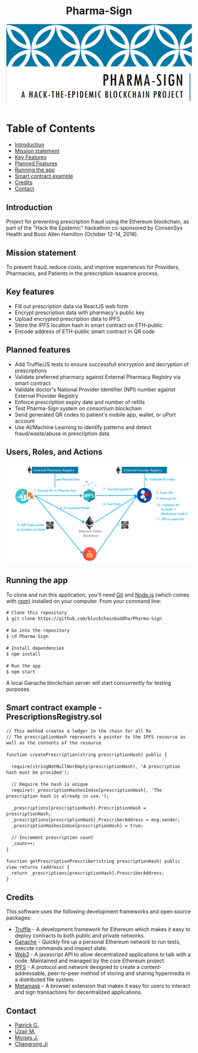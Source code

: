 <h1 align="center"> Pharma-Sign </h1>

![logo](https://github.com/blockchainbuddha/Pharma-Sign/blob/13aa213f1dc89567543647c0fbb6d625fb7a417d/pharma_sign_logo.png)

Table of Contents
=================

* [Introduction](#intro)
* [Mission statement](#mission)
* [Key Features](#key_features)
* [Planned Features](#planned_features)
* [Running the app](#run)
* [Smart contract example](#contract)
* [Credits](#credits)
* [Contact](#contact)

<a name="intro"></a>
## Introduction

Project for preventing prescription fraud using the Ethereum blockchain, as part of the "Hack the Epidemic" hackathon co-sponsored by ConsenSys Health and Booz Allen Hamilton (October 12-14, 2018).

<a name="mission"></a>
## Mission statement

To prevent fraud, reduce costs, and improve experiences for Providers, Pharmacies, and Patients in the prescription issuance process.

<a name="key_features"></a>
## Key features

- Fill out prescription data via ReactJS web form
- Encrypt prescription data with pharmacy's public key
- Upload encrypted prescription data to IPFS
- Store the IPFS location hash in smart contract on ETH-public
- Encode address of ETH-public smart contract in QR code

<a name="planned_features"></a>
## Planned features

- Add Truffle/JS tests to ensure successfull encryption and decryption of prescriptions
- Validate preferred pharmacy against External Pharmacy Registry via smart contract
- Validate doctor's National Provider Identifier (NPI) number against External Provider Registry
- Enforce prescription expiry date and number of refills
- Test Pharma-Sign system on consortium blockchain
- Send generated QR codes to patient's mobile app, wallet, or uPort account
- Use AI/Machine Learning to identify patterns and detect fraud/waste/abuse in prescription data

<a name="diagram"></a>
## Users, Roles, and Actions
![logo](https://github.com/blockchainbuddha/Pharma-Sign/blob/master/pharma_sign_diagram.png)

<a name="run"></a>
## Running the app

<p>To clone and run this application, you'll need <a href="https://git-scm.com" rel="nofollow">Git</a> and <a href="https://nodejs.org/en/download/" rel="nofollow">Node.js</a> (which comes with <a href="http://npmjs.com" rel="nofollow">npm</a>) installed on your computer. From your command line:</p>

```
# Clone this repository
$ git clone https://github.com/blockchainbuddha/Pharma-Sign

# Go into the repository
$ cd Pharma-Sign

# Install dependencies
$ npm install

# Run the app
$ npm start
```
A local Ganache blockchain server will start concurrently for testing purposes.

<a name="contract"></a>
## Smart contract example - PrescriptionsRegistry.sol

```solidity
// This method creates a ledger in the chain for all Rx
// The prescriptionHash represents a pointer to the IPFS resource as well as the contents of the resource

function createPrescription(string prescriptionHash) public {

  require(stringNotNullNorEmpty(prescriptionHash), 'A prescription hash must be provided');

  // Require the hash is unique
  require(!_prescriptionHashesInUse[prescriptionHash], 'The prescription hash is already in use.');

  _prescriptions[prescriptionHash].PrescriptionHash = prescriptionHash;
  _prescriptions[prescriptionHash].PrescriberAddress = msg.sender;      
  _prescriptionHashesInUse[prescriptionHash] = true;
        
  // Increment prescription count
  _count++;
}
    
function getPrescriptionPrescriber(string prescriptionHash) public view returns (address) {
  return _prescriptions[prescriptionHash].PrescriberAddress;
}
```
<a name="credits"></a>
## Credits
This software uses the following development frameworks and open source packages:


* [Truffle](https://truffleframework.com/docs) - A development framework for Ethereum which makes it easy to deploy contracts to both public and private networks.
* [Ganache](https://truffleframework.com/ganache) - Quickly fire up a personal Ethereum network to run tests, execute commands and inspect state.
* [Web3](https://github.com/ethereum/web3.js/) - A javascript API to allow decentralized applications to talk with a node. Maintained and managed by the core Ethereum project.
* [IPFS](https://ipfs.io/) -  A protocol and network designed to create a content-addressable, peer-to-peer method of storing and sharing hypermedia in a distributed file system.
* [Metamask](https://metamask.io/) - A browser extension that makes it easy for users to interact and sign transactions for decentralized applications.

<a name="contact"></a>
## Contact

* [Patrick G.](https://twitter.com/pi0neerpat)
* [Uzair M.](https://www.linkedin.com/in/uziminhas/)
* [Moises J.](https://www.linkedin.com/in/moisesjaramillo/)
* [Changrong Ji](https://www.linkedin.com/in/changrongji/)



